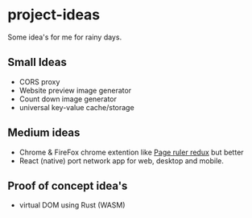 # project-ideas
Some idea's for me for rainy days.

## Small Ideas

- CORS proxy
- Website preview image generator
- Count down image generator
- universal key-value cache/storage

## Medium ideas

- Chrome & FireFox chrome extention like [Page ruler redux](https://chrome.google.com/webstore/detail/page-ruler-redux/giejhjebcalaheckengmchjekofhhmal) but better
- React (native) port network app for web, desktop and mobile.

## Proof of concept idea's

- virtual DOM using Rust (WASM)
